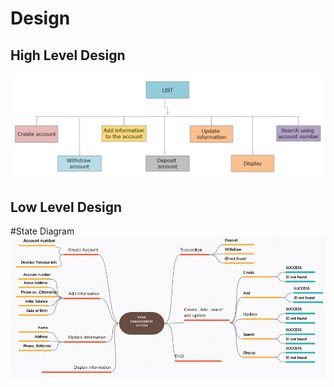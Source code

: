 # Design

## High Level Design 

![Architecture](https://github.com/Shriya-265054/Stepin-MiniProject/blob/main/2_Design/HLD.PNG)


## Low Level Design

#State Diagram
![Architecture](https://github.com/Shriya-265054/Stepin-MiniProject/blob/main/2_Design/LLD.PNG)
